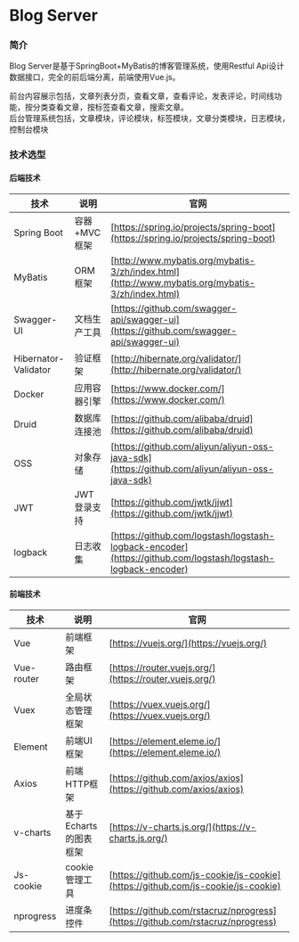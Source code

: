 # Blog Server
### 简介
 Blog Server是基于SpringBoot+MyBatis的博客管理系统，使用Restful Api设计数据接口，完全的前后端分离，前端使用Vue.js。
 
 前台内容展示包括，文章列表分页，查看文章，查看评论，发表评论，时间线功能，按分类查看文章，按标签查看文章，搜索文章。  
 后台管理系统包括，文章模块，评论模块，标签模块，文章分类模块，日志模块，控制台模块
 ### 技术选型
 
 #### 后端技术
 
 技术 | 说明 | 官网
 ----|----|----
 Spring Boot | 容器+MVC框架 | [https://spring.io/projects/spring-boot](https://spring.io/projects/spring-boot)
 MyBatis | ORM框架  | [http://www.mybatis.org/mybatis-3/zh/index.html](http://www.mybatis.org/mybatis-3/zh/index.html)
 Swagger-UI | 文档生产工具 | [https://github.com/swagger-api/swagger-ui](https://github.com/swagger-api/swagger-ui)
 Hibernator-Validator | 验证框架 | [http://hibernate.org/validator/](http://hibernate.org/validator/)
 Docker | 应用容器引擎 | [https://www.docker.com/](https://www.docker.com/)
 Druid | 数据库连接池 | [https://github.com/alibaba/druid](https://github.com/alibaba/druid)
 OSS | 对象存储 | [https://github.com/aliyun/aliyun-oss-java-sdk](https://github.com/aliyun/aliyun-oss-java-sdk)
 JWT | JWT登录支持 | [https://github.com/jwtk/jjwt](https://github.com/jwtk/jjwt)
 logback | 日志收集 | [https://github.com/logstash/logstash-logback-encoder](https://github.com/logstash/logstash-logback-encoder)
 #### 前端技术
 
 技术 | 说明 | 官网
 ----|----|----
 Vue | 前端框架 | [https://vuejs.org/](https://vuejs.org/)
 Vue-router | 路由框架 | [https://router.vuejs.org/](https://router.vuejs.org/)
 Vuex | 全局状态管理框架 | [https://vuex.vuejs.org/](https://vuex.vuejs.org/)
 Element | 前端UI框架 | [https://element.eleme.io/](https://element.eleme.io/)
 Axios | 前端HTTP框架 | [https://github.com/axios/axios](https://github.com/axios/axios)
 v-charts | 基于Echarts的图表框架 | [https://v-charts.js.org/](https://v-charts.js.org/)
 Js-cookie | cookie管理工具 | [https://github.com/js-cookie/js-cookie](https://github.com/js-cookie/js-cookie)
 nprogress | 进度条控件 | [https://github.com/rstacruz/nprogress](https://github.com/rstacruz/nprogress)
 

